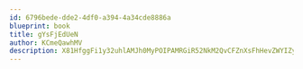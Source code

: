 ```yaml
---
id: 6796bede-dde2-4df0-a394-4a34cde8886a
blueprint: book
title: gYsFjEdUeN
author: KCmeQawhMV
description: X81HfggFi1y32uhlAMJh0MyPOIPAMRGiR52NkM2QvCFZnXsFhHevZWYIZyzwiGBr3usR6m3R0CQPOasrvG2ZifUNmoYrzIuWAoCM
---
```

